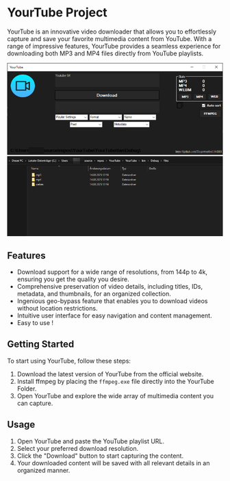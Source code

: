 # YourTube Project

YourTube is an innovative video downloader that allows you to effortlessly capture and save your favorite multimedia content from YouTube. With a range of impressive features, YourTube provides a seamless experience for downloading both MP3 and MP4 files directly from YouTube playlists.

![YourTube](https://github.com/Tiegertropfen119-0001/v2-yourtube-youtube-video-downloader/raw/main/scrn/YourTube_rK0ynVyndo.png)
![YourTube](https://github.com/Tiegertropfen119-0001/v2-yourtube-youtube-video-downloader/raw/main/scrn/explorer_dy70JxSjx4.png)

## Features

- Download support for a wide range of resolutions, from 144p to 4k, ensuring you get the quality you desire.
- Comprehensive preservation of video details, including titles, IDs, metadata, and thumbnails, for an organized collection.
- Ingenious geo-bypass feature that enables you to download videos without location restrictions.
- Intuitive user interface for easy navigation and content management.
- Easy to use !

## Getting Started

To start using YourTube, follow these steps:

1. Download the latest version of YourTube from the official website.
2. Install ffmpeg by placing the `ffmpeg.exe` file directly into the YourTube Folder.
3. Open YourTube and explore the wide array of multimedia content you can capture.

## Usage

1. Open YourTube and paste the YouTube playlist URL.
2. Select your preferred download resolution.
3. Click the "Download" button to start capturing the content.
4. Your downloaded content will be saved with all relevant details in an organized manner.

